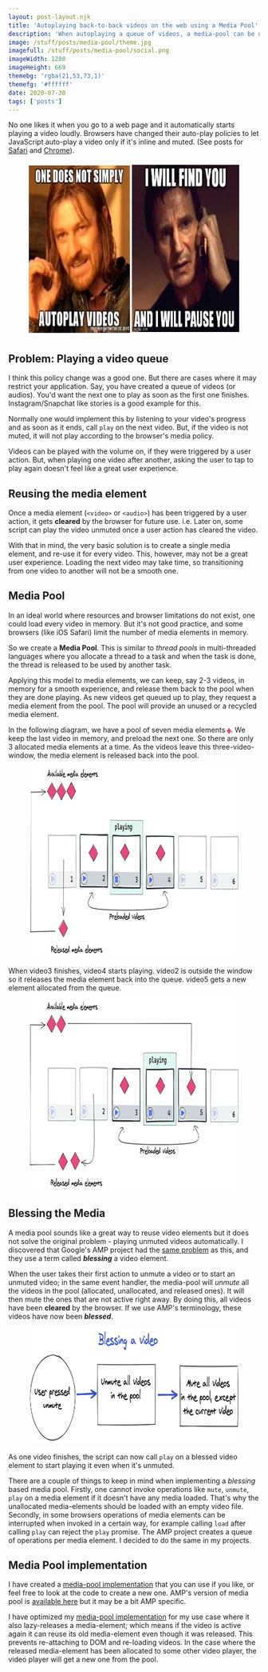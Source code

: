 ```yaml
---
layout: post-layout.njk
title: 'Autoplaying back-to-back videos on the web using a Media Pool'
description: 'When autoplaying a queue of videos, a media-pool can be used to overcome browser restrictions'
image: /stuff/posts/media-pool/theme.jpg
imagefull: /stuff/posts/media-pool/social.png
imageWidth: 1280
imageHeight: 669
themebg: 'rgba(21,53,73,1)'
themefg: '#ffffff'
date: 2020-07-30
tags: ['posts']
---
```


<style>
#articleBody img {
  display: block;
  box-sizing: border-box;
  max-width: 100%;
  height: auto;
}
#articleBody figure img {
  margin: 16px auto;
}
</style>

No one likes it when you go to a web page and it automatically starts playing a video loudly. Browsers have changed their auto-play policies to let JavaScript auto-play a video only if it's inline and muted. (See posts for [Safari](https://webkit.org/blog/6784/new-video-policies-for-ios/) and [Chrome](https://developers.google.com/web/updates/2017/09/autoplay-policy-changes)).

<figure>
  <img alt="Meme saying: One does not simply autoplay videos, and I will find you and I will pause you" loading="lazy" width="700" height="349" src="/stuff/posts/media-pool/meme.jpg">
</figure>

## Problem: Playing a video queue

I think this policy change was a good one. But there are cases where it may restrict your application. Say, you have created a queue of videos (or audios). You'd want the next one to play as soon as the first one finishes. Instagram/Snapchat like stories is a good example for this. 

Normally one would implement this by listening to your video's progress and as soon as it ends, call `play` on the next video. But, if the video is not muted, it will not play according to the browser's media policy. 

Videos can be played with the volume on, if they were triggered by a user action. But, when playing one video after another, asking the user to tap to play again doesn't feel like a great user experience.

## Reusing the media element

Once a media element (`<video>` or `<audio>`) has been triggered by a user action, it gets **cleared** by the browser for future use. i.e. Later on, some script can play the video unmuted once a user action has cleared the video.

With that in mind, the very basic solution is to create a single media element, and re-use it for every video. This, however, may not be a great user experience. Loading the next video may take time, so transitioning from one video to another will not be a smooth one. 

## Media Pool

In an ideal world where resources and browser limitations do not exist, one could load every video in memory. But it's not good practice, and some browsers (like iOS Safari) limit the number of media elements in memory. 

So we create a **Media Pool**. This is similar to *thread pools* in multi-threaded languages where you allocate a thread to a task and when the task is done, the thread is released to be used by another task. 

Applying this model to media elements, we can keep, say 2-3 videos, in memory for a smooth experience, and release them back to the pool when they are done playing. As new videos get queued up to play, they request a media element from the pool. The pool will provide an unused or a recycled media element. 

In the following diagram, we have a pool of seven media elements <span style="color: #e64980;transform: scale(1.5);display: inline-block;">♦</span>. We keep the last video in memory, and preload the next one. So there are only 3 allocated media elements at a time. As the videos leave this three-video-window, the media element is released back into the pool.

<figure>
  <img alt="Diagram showing 3 allocated media elements in a media pool" loading="lazy" width="800" height="383" src="/stuff/posts/media-pool/pool1.png">
</figure>

When video3 finishes, video4 starts playing. video2 is outside the window so it releases the media element back into the queue. video5 gets a new element allocated from the queue.

<figure>
  <img alt="Diagram showing 3 allocated media elements in a media pool" loading="lazy" width="800" height="384" src="/stuff/posts/media-pool/pool2.png">
</figure>


## Blessing the Media

A media pool sounds like a great way to reuse video elements but it does not solve the original problem - playing unmuted videos automatically. I discovered that Google's AMP project had the [same problem](https://github.com/ampproject/amphtml/blob/master/extensions/amp-story/1.0/media-pool.md) as this, and they use a term called _**blessing**_ a video element. 

When the user takes their first action to unmute a video or to start an unmuted video; in the same event handler, the media-pool will *unmute* all the videos in the pool (allocated, unallocated, and released ones). It will then mute the ones that are not active right away. By doing this, all videos have been **cleared** by the browser. If we use AMP's terminology, these videos have now been _**blessed**_.

<figure>
  <img alt="How to bless a video" loading="lazy" width="800" height="233" src="/stuff/posts/media-pool/pool3.png">
</figure>

As one video finishes, the script can now call `play` on a blessed video element to start playing it even when it's unmuted. 

There are a couple of things to keep in mind when implementing a *blessing* based media pool. Firstly, one cannot invoke operations like `mute`, `unmute`, `play` on a media element if it doesn't have any media loaded. That's why the unallocated media-elements should be loaded with an empty video file. Secondly, in some browsers operations of media elements can be interrupted when invoked in a certain way, for example calling `load` after calling `play` can reject the `play` promise. The AMP project creates a queue of operations per media element. I decided to do the same in my projects. 

## Media Pool implementation

I have created a [media-pool implementation](https://github.com/pshihn/media-pool) that you can use if you like, or feel free to look at the code to create a new one. AMP's version of media pool is [available here](https://github.com/ampproject/amphtml/blob/master/extensions/amp-story/1.0/media-pool.js) but it may be a bit AMP specific. 

I have optimized my [media-pool implementation](https://github.com/pshihn/media-pool) for my use case where it also lazy-releases a media-element; which means if the video is active again it can reuse its old media-element even though it was released. This prevents re-attaching to DOM and re-loading videos. In the case where the released media-element has been allocated to some other video player, the video player will get a new one from the pool. 